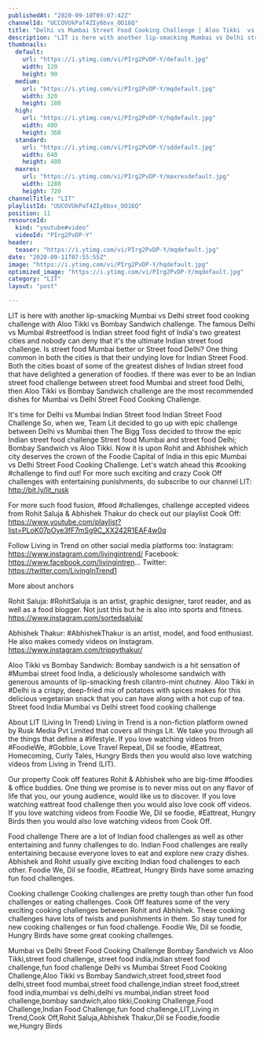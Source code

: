 ```yaml
---
publishedAt: "2020-09-10T09:07:42Z"
channelId: "UCCOVUkPaT4ZIy6bvx_OO16Q"
title: "Delhi vs Mumbai Street Food Cooking Challenge | Aloo Tikki  vs Bombay Sandwich | [Cook Off#16] ​"
description: "LIT is here with another lip-smacking Mumbai vs Delhi street food cooking challenge with Aloo Tikki vs Bombay Sandwich challenge. The famous Delhi vs Mumbai #streetfood is Indian street food fight of India's two greatest cities and nobody can deny that it's the ultimate Indian street food challenge. Is street food Mumbai better or Street food Delhi? One thing common in both the cities is that their undying love for Indian Street Food. Both the cities boast of some of the greatest dishes of Indian street food that have delighted a generation of foodies. If there was ever to be an Indian street food challenge between street food Mumbai and street food Delhi, then Aloo Tikki vs Bombay Sandwich challenge are the most recommended dishes for Mumbai vs Delhi Street Food Cooking Challenge. \n\nIt's time for Delhi vs Mumbai Indian Street food Indian Street Food Challenge So, when we, Team Lit decided to go up with epic challenge between Delhi vs Mumbai then The Bigg Toss decided to throw the epic Indian street food challenge Street food Mumbai and street food Delhi; Bombay Sandwich vs Aloo Tikki. Now it is upon Rohit and Abhishek which city deserves the crown of the Foodie Capital of India in this epic Mumbai vs Delhi Street Food Cooking Challenge. Let's watch ahead this #cooking #challenge to find out! For more such exciting and crazy Cook Off challenges with entertaining punishments, do subscribe to our channel LIT: http://bit.ly/lit_rusk \n\nFor more such food fusion, #food #challenges, challenge accepted videos from Rohit Saluja & Abhishek Thakur do check out our playlist Cook Off: https://www.youtube.com/playlist?list=PLoK07pOye3fF7mSg9C_XX242R1EAF4w0q\n\nFollow Living in Trend on other social media platforms too: \nInstagram: https://www.instagram.com/livingintrend/ \nFacebook: https://www.facebook.com/livingintren... \nTwitter: https://twitter.com/LivingInTrend1\n\nMore about anchors\n\nRohit Saluja: #RohitSaluja is an artist, graphic designer, tarot reader, and as well as a food blogger. Not just this but he is also into sports and fitness. https://www.instagram.com/sortedsaluja/ \n\nAbhishek Thakur: #AbhishekThakur is an artist, model, and food enthusiast. He also makes comedy videos on Instagram. https://www.instagram.com/trippythakur/\n\nAloo Tikki vs Bombay Sandwich:\nBombay sandwich is a hit sensation of #Mumbai street food India, a deliciously wholesome sandwich with generous amounts of lip-smacking fresh cilantro-mint chutney. Aloo Tikki in #Delhi is a crispy, deep-fried mix of potatoes with spices makes for this delicious vegetarian snack that you can have along with a hot cup of tea. Street food India  Mumbai vs Delhi street food cooking challenge \n\nAbout LIT (Living In Trend)\nLiving in Trend is a non-fiction platform owned by Rusk Media Pvt Limited that covers all things Lit. We take you through all the things that define a #lifestyle. If you love watching videos from #FoodieWe, #Gobble, Love Travel Repeat, Dil se foodie, #Eattreat, Homecoming, Curly Tales, Hungry Birds then you would also love watching videos from Living in Trend (LIT). \n\nOur property Cook off features Rohit & Abhishek who are big-time #foodies & office buddies. One thing we promise is to never miss out on any flavor of life that you, our young audience, would like us to discover. If you love watching eattreat food challenge then you would also love cook off videos. If you love watching videos from Foodie We, Dil se foodie, #Eattreat, Hungry Birds then you would also love watching videos from Cook Off.\n\nFood challenge\nThere are a lot of Indian food challenges as well as other entertaining and funny challenges to do. Indian Food challenges are really entertaining because everyone loves to eat and explore new crazy dishes. Abhishek and Rohit usually give exciting Indian food challenges to each other.  Foodie We, Dil se foodie, #Eattreat, Hungry Birds have some amazing fun food challenges.\n\nCooking challenge\nCooking challenges are pretty tough than other fun food challenges or eating challenges. Cook Off features some of the very exciting cooking challenges between Rohit and Abhishek. These cooking challenges have lots of twists and punishments in them. So stay tuned for new cooking challenges or fun food challenge.  Foodie We, Dil se foodie, Hungry Birds have some great cooking challenges.\n\nMumbai vs Delhi Street Food Cooking Challenge Bombay Sandwich vs Aloo Tikki,street food challenge, street food india,indian street food challenge,fun food challenge\nDelhi vs Mumbai Street Food Cooking Challenge,Aloo Tikki vs Bombay Sandwich,street food,street food delhi,street food mumbai,street food challenge,indian street food,street food india,mumbai vs delhi,delhi vs mumbai,indian street food challenge,bombay sandwich,aloo tikki,Cooking Challenge,Food Challenge,Indian Food Challenge,fun food challenge,LIT,Living in Trend,Cook Off,Rohit Saluja,Abhishek Thakur,Dil se Foodie,foodie we,Hungry Birds"
thumbnails:
  default:
    url: "https://i.ytimg.com/vi/PIrg2PvDP-Y/default.jpg"
    width: 120
    height: 90
  medium:
    url: "https://i.ytimg.com/vi/PIrg2PvDP-Y/mqdefault.jpg"
    width: 320
    height: 180
  high:
    url: "https://i.ytimg.com/vi/PIrg2PvDP-Y/hqdefault.jpg"
    width: 480
    height: 360
  standard:
    url: "https://i.ytimg.com/vi/PIrg2PvDP-Y/sddefault.jpg"
    width: 640
    height: 480
  maxres:
    url: "https://i.ytimg.com/vi/PIrg2PvDP-Y/maxresdefault.jpg"
    width: 1280
    height: 720
channelTitle: "LIT"
playlistId: "UUCOVUkPaT4ZIy6bvx_OO16Q"
position: 11
resourceId:
  kind: "youtube#video"
  videoId: "PIrg2PvDP-Y"
header:
  teaser: "https://i.ytimg.com/vi/PIrg2PvDP-Y/mqdefault.jpg"
date: "2020-09-11T07:55:55Z"
image: "https://i.ytimg.com/vi/PIrg2PvDP-Y/hqdefault.jpg"
optimized_image: "https://i.ytimg.com/vi/PIrg2PvDP-Y/mqdefault.jpg"
category: "LIT"
layout: "post"

---
```

LIT is here with another lip-smacking Mumbai vs Delhi street food cooking challenge with Aloo Tikki vs Bombay Sandwich challenge. The famous Delhi vs Mumbai #streetfood is Indian street food fight of India's two greatest cities and nobody can deny that it's the ultimate Indian street food challenge. Is street food Mumbai better or Street food Delhi? One thing common in both the cities is that their undying love for Indian Street Food. Both the cities boast of some of the greatest dishes of Indian street food that have delighted a generation of foodies. If there was ever to be an Indian street food challenge between street food Mumbai and street food Delhi, then Aloo Tikki vs Bombay Sandwich challenge are the most recommended dishes for Mumbai vs Delhi Street Food Cooking Challenge. 

It's time for Delhi vs Mumbai Indian Street food Indian Street Food Challenge So, when we, Team Lit decided to go up with epic challenge between Delhi vs Mumbai then The Bigg Toss decided to throw the epic Indian street food challenge Street food Mumbai and street food Delhi; Bombay Sandwich vs Aloo Tikki. Now it is upon Rohit and Abhishek which city deserves the crown of the Foodie Capital of India in this epic Mumbai vs Delhi Street Food Cooking Challenge. Let's watch ahead this #cooking #challenge to find out! For more such exciting and crazy Cook Off challenges with entertaining punishments, do subscribe to our channel LIT: http://bit.ly/lit_rusk 

For more such food fusion, #food #challenges, challenge accepted videos from Rohit Saluja & Abhishek Thakur do check out our playlist Cook Off: https://www.youtube.com/playlist?list=PLoK07pOye3fF7mSg9C_XX242R1EAF4w0q

Follow Living in Trend on other social media platforms too: 
Instagram: https://www.instagram.com/livingintrend/ 
Facebook: https://www.facebook.com/livingintren... 
Twitter: https://twitter.com/LivingInTrend1

More about anchors

Rohit Saluja: #RohitSaluja is an artist, graphic designer, tarot reader, and as well as a food blogger. Not just this but he is also into sports and fitness. https://www.instagram.com/sortedsaluja/ 

Abhishek Thakur: #AbhishekThakur is an artist, model, and food enthusiast. He also makes comedy videos on Instagram. https://www.instagram.com/trippythakur/

Aloo Tikki vs Bombay Sandwich:
Bombay sandwich is a hit sensation of #Mumbai street food India, a deliciously wholesome sandwich with generous amounts of lip-smacking fresh cilantro-mint chutney. Aloo Tikki in #Delhi is a crispy, deep-fried mix of potatoes with spices makes for this delicious vegetarian snack that you can have along with a hot cup of tea. Street food India  Mumbai vs Delhi street food cooking challenge 

About LIT (Living In Trend)
Living in Trend is a non-fiction platform owned by Rusk Media Pvt Limited that covers all things Lit. We take you through all the things that define a #lifestyle. If you love watching videos from #FoodieWe, #Gobble, Love Travel Repeat, Dil se foodie, #Eattreat, Homecoming, Curly Tales, Hungry Birds then you would also love watching videos from Living in Trend (LIT). 

Our property Cook off features Rohit & Abhishek who are big-time #foodies & office buddies. One thing we promise is to never miss out on any flavor of life that you, our young audience, would like us to discover. If you love watching eattreat food challenge then you would also love cook off videos. If you love watching videos from Foodie We, Dil se foodie, #Eattreat, Hungry Birds then you would also love watching videos from Cook Off.

Food challenge
There are a lot of Indian food challenges as well as other entertaining and funny challenges to do. Indian Food challenges are really entertaining because everyone loves to eat and explore new crazy dishes. Abhishek and Rohit usually give exciting Indian food challenges to each other.  Foodie We, Dil se foodie, #Eattreat, Hungry Birds have some amazing fun food challenges.

Cooking challenge
Cooking challenges are pretty tough than other fun food challenges or eating challenges. Cook Off features some of the very exciting cooking challenges between Rohit and Abhishek. These cooking challenges have lots of twists and punishments in them. So stay tuned for new cooking challenges or fun food challenge.  Foodie We, Dil se foodie, Hungry Birds have some great cooking challenges.

Mumbai vs Delhi Street Food Cooking Challenge Bombay Sandwich vs Aloo Tikki,street food challenge, street food india,indian street food challenge,fun food challenge
Delhi vs Mumbai Street Food Cooking Challenge,Aloo Tikki vs Bombay Sandwich,street food,street food delhi,street food mumbai,street food challenge,indian street food,street food india,mumbai vs delhi,delhi vs mumbai,indian street food challenge,bombay sandwich,aloo tikki,Cooking Challenge,Food Challenge,Indian Food Challenge,fun food challenge,LIT,Living in Trend,Cook Off,Rohit Saluja,Abhishek Thakur,Dil se Foodie,foodie we,Hungry Birds